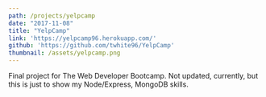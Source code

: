 ```yaml
---
path: /projects/yelpcamp
date: "2017-11-08"
title: "YelpCamp"
link: 'https://yelpcamp96.herokuapp.com/'
github: 'https://github.com/twhite96/YelpCamp'
thumbnail: /assets/yelpcamp.png
---
```

Final project for The Web Developer Bootcamp. Not updated, currently, but this is just to show my Node/Express, MongoDB skills.